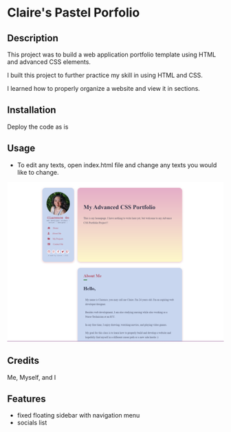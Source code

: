 # Claire's Pastel Porfolio

## Description

This project was to build a web application portfolio template using HTML and advanced CSS elements.

I built this project to further practice my skill in using HTML and CSS.

I learned how to properly organize a website and view it in sections.


## Installation

Deploy the code as is

## Usage

- To edit any texts, open index.html file and change any texts you would like to change.

![portfolio design preview](assets/images/pastel-portfolio.png)

## Credits

Me, Myself, and I

## Features

- fixed floating sidebar with navigation menu
- socials list
